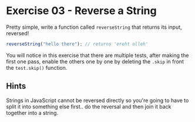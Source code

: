 # Exercise 03 - Reverse a String

Pretty simple, write a function called `reverseString` that returns its input, reversed!

```javascript
reverseString("hello there"); // returns 'ereht olleh'
```

You will notice in this exercise that there are multiple tests, after making
the first one pass, enable the others one by one by deleting the `.skip` in
front the `test.skip()` function.

## Hints

Strings in JavaScript cannot be reversed directly so you're going to have to
split it into something else first.. do the reversal and then join it back
together into a string.
